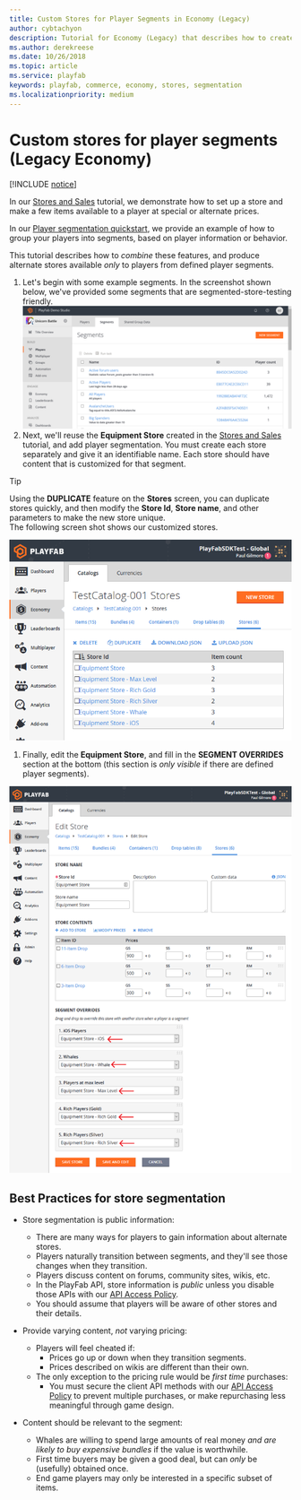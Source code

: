 ```yaml
---
title: Custom Stores for Player Segments in Economy (Legacy)
author: cybtachyon
description: Tutorial for Economy (Legacy) that describes how to create alternate stores that are available only to players from defined Player Segments.
ms.author: derekreese
ms.date: 10/26/2018
ms.topic: article
ms.service: playfab
keywords: playfab, commerce, economy, stores, segmentation
ms.localizationpriority: medium
---
```


# Custom stores for player segments (Legacy Economy)

[!INCLUDE [notice](../../../includes/_economy-deprecation.md)]

In our [Stores and Sales](stores-and-sales.md) tutorial, we demonstrate how to set up a store and make a few items available to a player at special or alternate prices.

In our [Player segmentation quickstart](../../analytics/segmentation/quickstart.md), we provide an example of how to group your players into segments, based on player information or behavior.

This tutorial describes how to _combine_ these features, and produce alternate stores available _only_ to players from defined player segments.

1. Let's begin with some example segments. In the screenshot shown below, we've provided some segments that are segmented-store-testing friendly.
  ![Game Manager/Players/Segments/Example Segments](../media/tutorials/game-manager-players-segments-new-segment.png)  
1. Next, we'll reuse the **Equipment Store** created in the [Stores and Sales](stores-and-sales.md) tutorial, and add player segmentation. You must create each store separately and give it an identifiable name. Each store should have content that is customized for that segment.

  > [!TIP]
  > Using the **DUPLICATE** feature on the **Stores** screen, you can duplicate stores quickly, and then modify the **Store Id**, **Store name**, and other parameters to make the new store unique.  
  The following screen shot shows our customized stores.

  ![Game Manager/Economy/Catalogs/Stores](../media/tutorials/game-manager-economy-catalogs-stores.png)  

1. Finally, edit the **Equipment Store**, and fill in the **SEGMENT OVERRIDES** section at the bottom (this section is _only visible_ if there are defined player segments).

  ![Game Manager/Edit Store/Segment Overrides](../media/tutorials/game-manager-edit-store-segment-overrides.png)  

## Best Practices for store segmentation

* Store segmentation is public information:
  * There are many ways for players to gain information about alternate stores.
  * Players naturally transition between segments, and they'll see those changes when they transition.
  * Players discuss content on forums, community sites, wikis, etc.
  * In the PlayFab API, store information is _public_ unless you disable those APIs with our [API Access Policy](../../../api-references/api-access-policy.md).
  * You should assume that players will be aware of other stores and their details.

* Provide varying content, _not_ varying pricing:
  * Players will feel cheated if:
    * Prices go up or down when they transition segments.
    * Prices described on wikis are different than their own.
  * The only exception to the pricing rule would be _first time_ purchases:
    * You must secure the client API methods with our [API Access Policy](../../../api-references/api-access-policy.md) to prevent multiple purchases, or make repurchasing less meaningful through game design.

* Content should be relevant to the segment:
  * Whales are willing to spend large amounts of real money _and are likely to buy expensive bundles_ if the value is worthwhile.
  * First time buyers may be given a good deal, but can _only_ be (usefully) obtained once.
  * End game players may only be interested in a specific subset of items.

